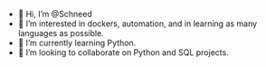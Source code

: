 - 👋 Hi, I’m @Schneed
- 👀 I’m interested in dockers, automation, and in learning as many languages as possible. 
- 🌱 I’m currently learning Python.
- 💞️ I’m looking to collaborate on Python and SQL projects.
